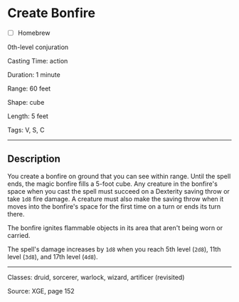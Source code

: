 # Create Bonfire

- [ ] Homebrew

0th-level conjuration

Casting Time: action

Duration: 1 minute

Range: 60 feet

Shape: cube

Length: 5 feet

Tags: V, S, C

---

## Description
You create a bonfire on ground that you can see within range. Until the spell ends, the magic bonfire fills a 5-foot cube. Any creature in the bonfire's space when you cast the spell must succeed on a Dexterity saving throw or take `1d8` fire damage. A creature must also make the saving throw when it moves into the bonfire's space for the first time on a turn or ends its turn there.

The bonfire ignites flammable objects in its area that aren't being worn or carried.

The spell's damage increases by `1d8` when you reach 5th level (`2d8`), 11th level (`3d8`), and 17th level (`4d8`).

---

Classes: druid, sorcerer, warlock, wizard, artificer (revisited)

Source: XGE, page 152
